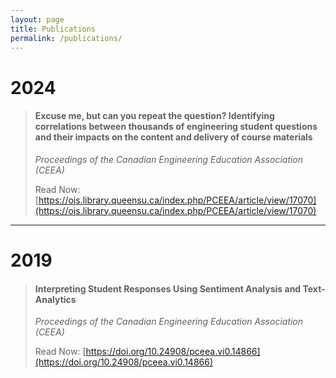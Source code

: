 ```yaml
---
layout: page
title: Publications
permalink: /publications/
---
```


# 2024

> #### **Excuse me, but can you repeat the question? Identifying correlations between thousands of engineering student questions and their impacts on the content and delivery of course materials**
>
> *Proceedings of the Canadian Engineering Education Association (CEEA)*
> 
> Read Now: [https://ojs.library.queensu.ca/index.php/PCEEA/article/view/17070](https://ojs.library.queensu.ca/index.php/PCEEA/article/view/17070)

---

# 2019

> #### **Interpreting Student Responses Using Sentiment Analysis and Text-Analytics**
>
> *Proceedings of the Canadian Engineering Education Association (CEEA)*
>
> Read Now: [https://doi.org/10.24908/pceea.vi0.14866](https://doi.org/10.24908/pceea.vi0.14866)